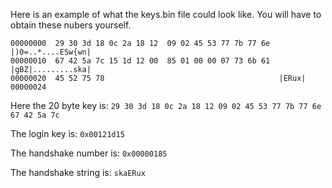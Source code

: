 Here is an example of what the keys.bin file could look like. You will
have to obtain these nubers yourself.

```
00000000  29 30 3d 18 0c 2a 18 12  09 02 45 53 77 7b 77 6e  |)0=..*....ESw{wn|
00000010  67 42 5a 7c 15 1d 12 00  85 01 00 00 07 73 6b 61  |gBZ|.........ska|
00000020  45 52 75 78                                       |ERux|
00000024
```

Here the 20 byte key is:
```29 30 3d 18 0c 2a 18 12 09 02 45 53 77 7b 77 6e 67 42 5a 7c```

The login key is: `0x00121d15`

The handshake number is: `0x00000185`

The handshake string is: `skaERux`
